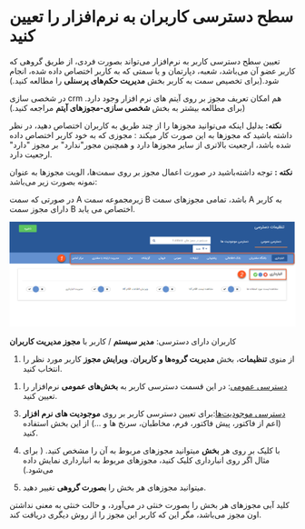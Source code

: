 ﻿
# سطح دسترسی کاربران به نرم‌افزار را تعیین کنید


تعیین سطح دسترسی کاربر به نرم‌افزار می‌تواند بصورت فردی، از طریق گروهی که کاربر عضو آن می‌باشد، شعبه، دپارتمان و یا سمتی که به کاربر اختصاص داده شده، انجام شود.(برای تخصیص سمت به کاربر بخش **مدیریت حکم‌های پرسنلی** را مطالعه کنید.)

در شخصی سازی crm  هم امکان تعریف مجوز بر روی آیتم های نرم افزار وجود دارد. (برای مطالعه بیشتر به بخش **شخصی سازی-مجوزهای آیتم** مراجعه کنید.)

**نکته:** بدلیل اینکه می‌توانید  مجوزها را از چند طریق به کاربران اختصاص دهید، در نظر داشته باشید که  مجوزها به این صورت کار میکند : مجوزی که به خود کاربر اختصاص داده شده باشد، ارجعیت بالاتری از سایر مجوزها دارد و  همچنین مجور"ندارد" بر مجوز "دارد" ارجعیت دارد.

**نکته :** توجه داشته‌باشید در صورت اعمال مجوز بر روی سمت‌ها، الویت مجوزها به عنوان نمونه بصورت زیر می‌باشد:

 در صورتی که سمت A  زیرمجموعه سمت B باشد، تمامی مجوزهای سمت A به کاربر دارای مجوز سمت B اختصاص می یابد.

![](permission1.png)



کاربران دارای دسترسی: **مدیر سیستم** / کاربر با **مجوز مدیریت کاربران** 

1) از منوی **تنظیمات**، بخش **مدیریت گروه‌ها و کاربران**، **ویرایش مجوز** کاربر مورد نظر را انتخاب کنید.

1. [دسترسی عمومی](https://github.com/1stco/PayamGostarDocs/blob/master/help2.5.4%20new/Getting-Started/Manage%20groups%20and%20users/General%20permissions.md): در این قسمت دسترسی‌ کاربر به **بخش‌های عمومی** نرم‌افزار را تعیین کنید.

3) [دسترسی موجودیت‌ها](https://github.com/1stco/PayamGostarDocs/blob/master/help2.5.4%20new/Getting-Started/Manage%20groups%20and%20users/Existence%20licenses.md):برای تعیین دسترسی کاربر بر روی **موجودیت های نرم افزار** (اعم از فاکتور، پیش فاکتور، فرم، مخاطبان، سرنخ ها و ...)  از این بخش استفاده کنید.

4)	با کلیک بر روی هر **بخش** میتوانید مجوزهای مربوط به آن را مشخص کنید. ( برای مثال اگر روی انبارداری کلیک کنید، مجوزهای مربوط به انبارداری نمایش داده می‌شود.)

5) میتوانید مجوزهای هر بخش را **بصورت گروهی** تغییر دهید.

کلید آبی مجوزهای هر بخش را بصورت خنثی در می‌آورد، و حالت خنثی به معنی نداشتن اون مجوز می‌باشد، مگر این که کاربر این مجوز را از روش دیگری دریافت کند.
